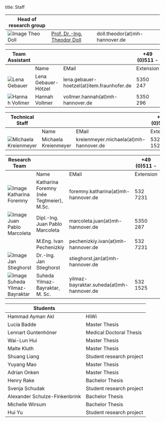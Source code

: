 title: Staff

|Head of research group|        |   |
|--------------|:---------------|----|
|![Image Theo Doll](Doll2.png)|[Prof. Dr.-Ing. Theodor Doll](01_pagedoll.html)|	doll.theodor(at)mh-hannover.de|   



|Team Assistant   |       |   | +49 (0)511 -  |
|--------------|:---------------------|------|---|
|   |Name| EMail|Extension|
|![Lena Gebauer](Lena.JPG)  | Lena Gebauer-Hötzel	| lena.gebauer-hoetzel(at)item.fraunhofer.de|5350 247 |
|![Hannah Vollmer](Hannah.JPG) | Hannah Vollmer        |  vollmer.hannah(at)mh-hannover.de     |5350 296 |

|Technical Staff|                     |      |    +49 (0)511 -  |
|--------------|:---------------------|------|-----|
|   |Name| EMail|Extension|
|![Michaela Kreienmeyer](Michaela2.png) | Michaela Kreienmeyer	|	kreienmeyer.michaela(at)mh-hannover.de     | 532 1525|

|Research Team  |    |  | +49 (0)511 - |
|---------|:------|------|-----|
|   |Name| EMail|Extension|
|![Image Katharina Foremny](Katharina3.png)  | Katharina Foremny (née Tegtmeier), M.Sc. 	|	foremny.katharina(at)mh-hannover.de | 532 7231|
|  ![Image Juan Pablo Marcoleta](Juan2.png)  | Dipl.-Ing. Juan Pablo Marcoleta | marcoleta.juan(at)mh-hannover.de|5350 287 |
|                                            | M.Eng. Ivan Pechenizkiy         | pechenizkiy.ivan(at)mh-hannover.de|532 7231|
|![Image Jan Stieghorst ](Jan.png.jpg) |  Dr.-Ing. Jan Stieghorst|	stieghorst.jan(at)mh-hannover.de|    
|![Image Suheda Yilmaz-Bayraktar](suheda.png) |Suheda Yilmaz-Bayraktar, M. Sc. | yilmaz-bayraktar.suheda(at)mh-hannover.de| 532 1525|



|Students||
|-----------|-------------|
|Hammad Ayman Akl | HiWi|
|Lucia Badde| Master Thesis|
|Lennart Guntenhöner | Medical Doctoral Thesis|
|Wai-Lun Hui| Master Thesis|
|Malte Kluth| Master Thesis|
|Shuang Liang| Student research project|
|Yuyang Mao | Master Thesis|
|Adrian Onken| Master Thesis|
|Henry Rake| Bachelor Thesis|
|Svenja Schudak| Student research project|
|Alexander Schulze-Finkenbrink| Bachelor Thesis|
|Michelle Wirsum| Bachelor Thesis|
|Hui Yu| Student research project|







